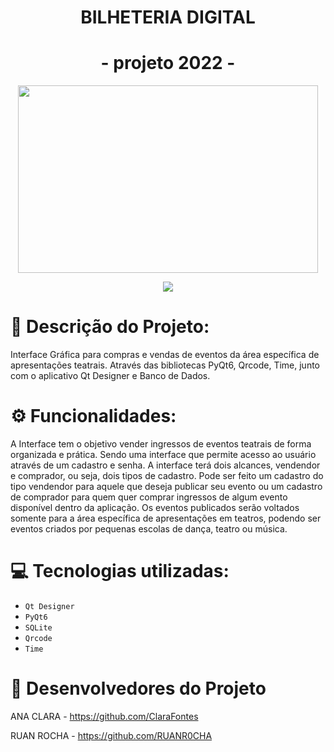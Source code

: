 <h1 align="center">  BILHETERIA DIGITAL  </h1>
<h1 align="center">   - projeto 2022 - </h1>

<p align = "center">
<img src="https://user-images.githubusercontent.com/107974193/177388710-bcd47032-046c-44bf-94ba-ec90bd4db534.png" height="300" width="480">
</p>

<p align = "center">
<img src="http://img.shields.io/static/v1?label=STATUS&message=CONCLUÍDO&color=GREEN&style=for-the-badge"/>
</p>

 
# 📝 Descrição do Projeto:
 
 Interface Gráfica para compras e vendas de eventos da área específica de apresentações teatrais. Através das bibliotecas PyQt6, Qrcode, Time, junto com o aplicativo Qt Designer e Banco de Dados. 
 
# ⚙️ Funcionalidades:
 
 A Interface tem o objetivo vender ingressos de eventos teatrais de forma organizada e prática. Sendo uma interface que permite acesso ao usuário através de um cadastro e senha. A interface terá dois alcances, vendendor e comprador, ou seja, dois tipos de cadastro. Pode ser feito um cadastro do tipo vendendor para aquele que deseja publicar seu evento ou um cadastro de comprador para quem quer comprar ingressos de algum evento disponível dentro da aplicação. Os eventos publicados serão voltados somente para a área específica de apresentações em teatros, podendo ser eventos criados por pequenas escolas de dança, teatro ou música. 

# 💻 Tecnologias utilizadas:

- ``Qt Designer``
- ``PyQt6``
- ``SQLite``
- ``Qrcode``
- ``Time``


# 👥 Desenvolvedores do Projeto

 ANA CLARA - https://github.com/ClaraFontes
 
 RUAN ROCHA - https://github.com/RUANR0CHA
